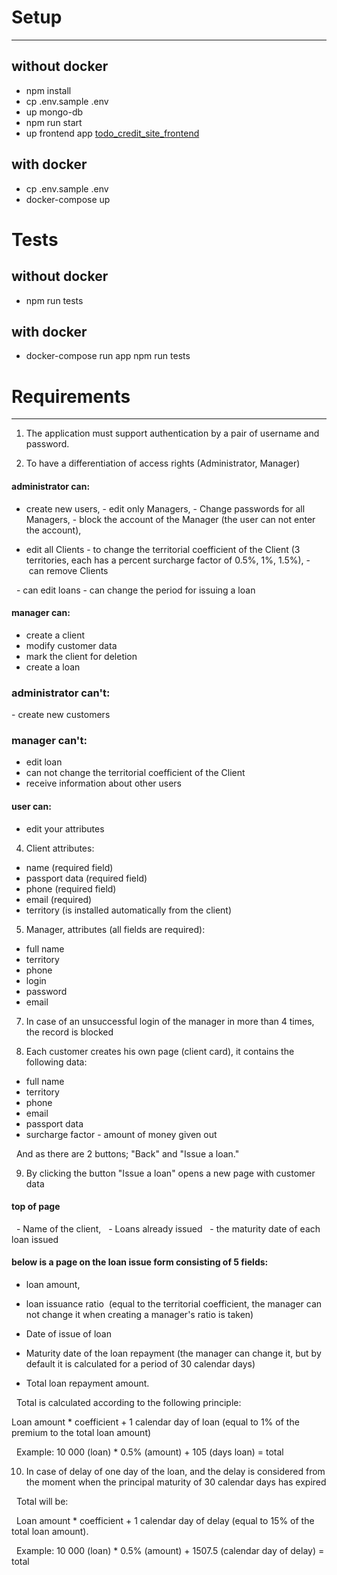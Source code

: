 # Setup
---

## without docker
  - npm install
  - cp .env.sample .env
  - up mongo-db
  - npm run start
  - up frontend app [todo_credit_site_frontend](https://github.com/niten2/todo_credit_site_frontend)

## with docker
  - cp .env.sample .env
  - docker-compose up

# Tests

## without docker
  - npm run tests

## with docker
  - docker-compose run app npm run tests

# Requirements
---

1. The application must support authentication by a pair of username and password.

2. To have a differentiation of access rights (Administrator, Manager)

#### administrator can:

  - create new users,
  - edit only Managers,
  - Change passwords for all Managers,
  - block the account of the Manager (the user can not enter the account),

  - edit all Clients
  - to change the territorial coefficient of the Client (3 territories, each has a percent surcharge factor of 0.5%, 1%, 1.5%),
  - can remove Clients

  - can edit loans
  - can change the period for issuing a loan

#### manager can:

  - create a client
  - modify customer data
  - mark the client for deletion
  - create a loan

### administrator can't:

  - create new customers

### manager can't:

  - edit loan
  - can not change the territorial coefficient of the Client
  - receive information about other users

#### user can:

  - edit your attributes

4. Client attributes:

  - name (required field)
  - passport data (required field)
  - phone (required field)
  - email (required)
  - territory (is installed automatically from the client)

5. Manager, attributes (all fields are required):

  - full name
  - territory
  - phone
  - login
  - password
  - email

7. In case of an unsuccessful login of the manager in more than 4 times, the record is blocked

8. Each customer creates his own page (client card), it contains the following data:
  - full name
  - territory
  - phone
  - email
  - passport data
  - surcharge factor
  - amount of money given out

  And as there are 2 buttons; "Back" and "Issue a loan."

9. By clicking the button "Issue a loan" opens a new page with customer data

#### top of page

  - Name of the client,
  - Loans already issued
  - the maturity date of each loan issued

#### below is a page on the loan issue form consisting of 5 fields:

  - loan amount,
  - loan issuance ratio 
  (equal to the territorial coefficient, the manager can not change it when creating a manager's ratio is taken)

  - Date of issue of loan

  - Maturity date of the loan repayment
  (the manager can change it, but by default it is calculated for a period of 30 calendar days)

  - Total loan repayment amount.

  Total is calculated according to the following principle:

  Loan amount * coefficient + 1 calendar day of loan (equal to 1% of the premium to the total loan amount)

  Example: 10 000 (loan) * 0.5% (amount) + 105 (days loan) = total

10. In case of delay of one day of the loan, and the delay is considered from the moment when the principal maturity of 30 calendar days has expired

  Total will be:

  Loan amount * coefficient + 1 calendar day of delay (equal to 15% of the total loan amount).

  Example: 10 000 (loan) * 0.5% (amount) + 1507.5 (calendar day of delay) = total
